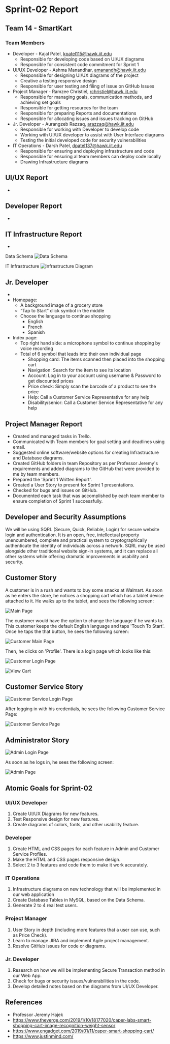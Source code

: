 # Sprint-02 Report

## Team 14 - SmartKart

### Team Members
* Developer - Kajal Patel, kpatel115@hawk.iit.edu
  * Responsible for developing code based on UI/UX diagrams
  * Responsible for consistent code commitment for Sprint 1
* UI/UX Developer - Ashma Manandhar, amanandh@hawk.iit.edu 
  * Responsible for designing UI/UX diagrams of the project
  * Creative a testing responsive design
  * Responsible for user testing and filing of issue on GitHub Issues
* Project Manager - Ramzee Christiel, rchristiel@hawk.iit.edu
  * Responsible for managing goals, communication methods, and achieving set goals
  * Responsible for getting resources for the team
  * Responsible for preparing Reports and documentations
  * Responsible for allocating issues and issues tracking on GitHub
* Jr. Developer - Aurangzeb Razzaq, arazzaq@hawk.iit.edu 
  * Responsible for working with Developer to develop code 
  * Working with UI/UX developer to assist with User Interface diagrams
  * Testing the initial developed code for security vulnerabilities
* IT Operations - Darsh Patel, dpatel137@hawk.iit.edu
  * Responsible for ensuring and deploying infrastructure and code
  * Responsible for ensuring al team members can deploy code locally
  * Drawing Infrastructure diagrams 

 ## UI/UX Report
  * 

## Developer Report
  * 

## IT Infrastructure Report
  * 
  Data Schema
  ![Data Schema](webApp/data_schema.JPG)

  IT Infrastructure
  ![Infrastructure Diagram](webApp/infrastructure.JPG)


## Jr. Developer
  * 
  * Homepage: 
    * A background image of a grocery store
    * “Tap to Start” click symbol in the middle 
    * Choose the language to continue shopping 
      * English
      * French
      * Spanish 
  * Index page:
    * Top right hand side: a microphone symbol to continue shopping by voice recording
    * Total of 6 symbol that leads into their own individual page
      * Shopping card: The items scanned then placed into the shopping cart
      * Navigation: Search for the item to see its location 
      * Account: Log in to your account using username & Password to get discounted prices
      * Price check: Simply scan the barcode of a product to see the price
      * Help: Call a Customer Service Representative for any help
      * Disability/senior: Call a Customer Service Representative for any help 

## Project Manager Report
  * Created and managed tasks in Trello.
  * Communicated with Team members for goal setting and deadlines using email.
  * Suggested online software/website options for creating Infrastructure and Database diagrams.
  * Created GitHub folders in team Repository as per Professor Jeremy's requirements and added diagrams 
  to the GitHub that were provided to me by team members.
  * Prepared the 'Sprint 1 Written Report'.
  * Created a User Story to present for Sprint 1 presentations. 
  * Checked for bugs and issues on GitHub.   
  * Documented each task that was accomplished by each team member to ensure completion of Sprint 1 successfully.  

## Developer and Security Assumptions
We will be using SQRL (Secure, Quick, Reliable, Login) for secure website login and authentication. It is an open, free, intellectual property unencumbered, complete and practical system to cryptographically authenticate the identity of individuals across a network. SQRL may be used alongside other traditional website sign-in systems, and it can replace all other systems while offering dramatic improvements in usability and security. 

## Customer Story
A customer is in a rush and wants to buy some snacks at Walmart. As soon as he enters the store, he notices a shopping cart which has a tablet device attached to it. He walks up to the tablet, and sees the following screen:

![Main Page](webApp/main_page.JPG)

The customer would have the option to change the language if he wants to. This customer keeps the default English language and taps 'Touch To Start'. Once he taps the that button, he sees the following screen:

![Customer Main Page](webApp/customer_homepage.JPG)

Then, he clicks on 'Profile'. There is a login page which looks like this:

![Customer Login Page](webApp/login.JPG)


![View Cart](webApp/view_cart.JPG)


## Customer Service Story

![Customer Service Login Page](webApp/login.JPG)

After logging in with his credentials, he sees the following Customer Service Page:

![Customer Service Page](webApp/customerService_page.JPG)



## Administrator Story
 

![Admin Login Page](webApp/login.JPG)

As soon as he logs in, he sees the following screen:

![Admin Page](webApp/admin_page.JPG)



## Atomic Goals for Sprint-02

### UI/UX Developer
1. Create UI/UX Diagrams for new features.
2. Test Responsive design for new features.
3. Create diagrams of colors, fonts, and other usability feature.

### Developer
1. Create HTML and CSS pages for each feature in Admin and Customer Service Profiles.
2. Make the HTML and CSS pages responsive design.
3. Select 2 to 3 features and code them to make it work accurately.

### IT Operations
1. Infrastructure diagrams on new technology that will be implemented in our web application
2. Create Database Tables in MySQL, based on the Data Schema.
3. Generate 2 to 4 real test users. 

### Project Manager
1. User Story in depth (including more features that a user can use, such as Price Check). 
2. Learn to manage JIRA and implement Agile project management.
3. Resolve GitHub issues for code or diagrams. 

### Jr. Developer
1. Research on how we will be implementing Secure Transaction method in our Web App.
2. Check for bugs or security issues/vulnerabilities in the code.
3. Develop detailed notes based on the diagrams from UI/UX Developer.

## References
* Professor Jeremy Hajek
* https://www.theverge.com/2019/1/10/18177020/caper-labs-smart-shopping-cart-image-recognition-weight-sensor
* https://www.engadget.com/2019/01/11/caper-smart-shopping-cart/
* https://www.justinmind.com/
